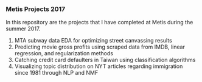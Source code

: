 ### Metis Projects 2017

In this repository are the projects that I have completed at Metis during the summer 2017.

1. MTA subway data EDA for optimizing street canvassing results  
2. Predicting movie gross profits using scraped data from IMDB, linear regression, and regularization methods  
3. Catching credit card defaulters in Taiwan using classification algorithms 
4. Visualizing topic distribution on NYT articles regarding immigration since 1981 through NLP and NMF


